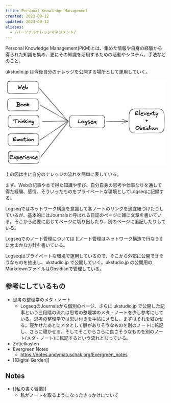 ```yaml
---
title: Personal Knowledge Management
created: 2023-09-12
updated: 2023-09-12
aliases:
  - /パーソナルナレッジマネジメント/
---
```

Personal Knowledge Management(PKM)とは、集めた情報や自身の経験から得られた知識を集め、更にその知識を活用するための活動やシステム、手法などのこと。

ukstudio.jp は今後自分のナレッジを公開する場所として運用していく。

![](/assets/images/my-personal-knowledge-management.png.png)

上の図は主に自分のナレッジの流れを簡単に表している。

まず、Webの記事や本で得た知識や学び、自分自身の思考や仕事なりを通して得た経験、感情、そういったものをプライベートな環境としてLogseqに記録する。

Logseqではネットワーク構造を意識して各ノートのリンクを適宜紐づけたりしているが、基本的にはJournalsと呼ばれる日誌のページに雑に文章を書いている。そこから必要に応じてページに切り出したり、別のページに追記したりしている。

Logseqでのノート管理については [[ノート管理はネットワーク構造で行なう]] に大まかな方針を書いている。

Logseqはプライベートな環境で運用しているので、そこから外部に公開できそうなものを抽出し、ukstudio.jp で公開していく。ukstudio.jp の公開用のMarkdownファイルはObsidianで管理している。
## 参考にしているもの

- 思考の整理学のメタ・ノート
	- LogseqのJournalsから個別のページ、さらに ukstudio.jp で公開した記事という三段階の流れは思考の整理学のメタ・ノートを少し参考にしている。思考の整理学では思い付きを手帖にメモし、まずはそれを寝かせる。寝かせたあとにネタとして脈がありそうなものを別のノートに転記し、さらに寝かせる。そしてそこからさらに良さそうなものを別のノート(メタ・ノート)に転記するという流れとなっている。
- Zettelkasten
- Evergreen Notes
	- https://notes.andymatuschak.org/Evergreen_notes
- [[Digital Garden]]

## Notes

- [[私の書く習慣]]
	- 私がノートを取るようになったきっかけについて
